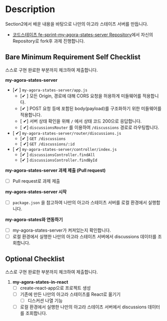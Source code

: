 # Description

Section2에서 배운 내용을 바탕으로 나만의 아고라 스테이츠 서버를 만듭니다.

- [코드스테이츠 fe-sprint-my-agora-states-server Repository](https://github.com/codestates-seb/fe-sprint-my-agora-states-server)에서 자신의 Repository로 fork후 과제 진행합니다.

## Bare Minimum Requirement Self Checklist

스스로 구현 완료한 부분까지 체크하여 제출합니다.

**my-agora-states-server**
- [✔ ] `my-agora-states-server/app.js`
    - [✔ ] 모든 Origin, 경로에 대해 CORS 요청을 허용하게 미들웨어를 적용합니다.
    - [✔ ] POST 요청 등에 포함된 body(payload)를 구조화하기 위한 미들웨어를 적용합니다.
    - [ ✔] 서버 상태 확인을 위해 `/` 에서 상태 코드 200으로 응답합니다.
    - [ ✔] `discussionsRouter` 를 이용하여 `/discussions` 경로로 라우팅합니다.
- [ ✔] `my-agora-states-server/router/discussions.js`
    - [✔ ] `GET /discussions`
    - [ ✔] `GET /discussions/:id`
- [ ✔] `my-agora-states-server/controller/index.js`
    - [✔ ] `discussionsController.findAll`
    - [✔ ] `discussionsController.findById`

**my-agora-states-server 과제 제출 (Pull request)**
- [ ] Pull request로 과제 제출

**my-agora-states-server 시작**
- [ ] `package.json` 을 참고하여 나만의 아고라 스테이츠 서버를 로컬 환경에서 실행합니다.

**my-agora-states와 연동하기**
- [ ] my-agora-states-server가 켜져있는지 확인합니다.
- [ ] 로컬 환경에서 실행한 나만의 아고라 스테이츠 서버에서 discussions 데이터를 조회합니다.

## Optional Checklist

스스로 구현 완료한 부분까지 체크하여 제출합니다.

1. **my-agora-states-in-react**
    - [ ] create-react-app으로 프로젝트 생성
    - [ ] 기존에 만든 나만의 아고라 스테이츠를 React로 옮기기
        - [ ] 디스커션 나열 기능
    - [ ] 로컬 환경에서 실행한 나만의 아고라 스테이츠 서버에서 discussions 데이터를 조회합니다.
